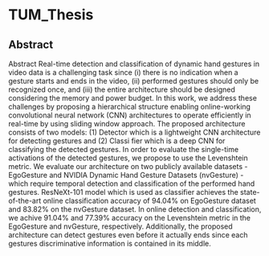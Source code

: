 # TUM_Thesis
## Abstract
Abstract
Real-time detection and classification of dynamic hand gestures in video data is a challenging
task since (i) there is no indication when a gesture starts and ends in the video,
(ii) performed gestures should only be recognized once, and (iii) the entire architecture
should be designed considering the memory and power budget. In this work, we
address these challenges by proposing a hierarchical structure enabling online-working
convolutional neural network (CNN) architectures to operate efficiently in real-time by
using sliding window approach. The proposed architecture consists of two models: (1)
Detector which is a lightweight CNN architecture for detecting gestures and (2) Classi
fier which is a deep CNN for classifying the detected gestures. In order to evaluate
the single-time activations of the detected gestures, we propose to use the Levenshtein
metric. We evaluate our architecture on two publicly available datasets - EgoGesture
and NVIDIA Dynamic Hand Gesture Datasets (nvGesture) - which require temporal
detection and classification of the performed hand gestures. ResNeXt-101 model which
is used as classifier achieves the state-of-the-art online classification accuracy of 94.04%
on EgoGesture dataset and 83.82% on the nvGesture dataset. In online detection and
classification, we achive 91.04% and 77.39% accuracy on the Levenshtein metric in the
EgoGesture and nvGesture, respectively. Additionally, the proposed architecture can
detect gestures even before it actually ends since each gestures discriminative information
is contained in its middle.
